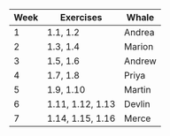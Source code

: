 | Week | Exercises | Whale  |
| ---- | --------- | ------ |
| 1    | 1.1, 1.2  | Andrea |
| 2    | 1.3, 1.4  | Marion |
| 3    | 1.5, 1.6  | Andrew |
| 4    | 1.7, 1.8  | Priya  |
| 5    | 1.9, 1.10 | Martin |
| 6    | 1.11, 1.12, 1.13 | Devlin |
| 7    | 1.14, 1.15, 1.16 | Merce  |

